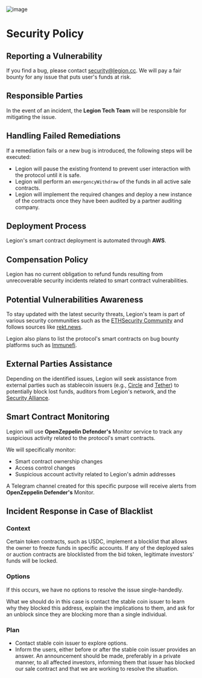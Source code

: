 ![image](https://github.com/user-attachments/assets/167f704f-677f-4682-afbd-f64fedd93698)

# Security Policy

## Reporting a Vulnerability

If you find a bug, please contact security@legion.cc. We will pay a fair bounty for any issue that puts user's funds at risk.

## Responsible Parties

In the event of an incident, the **Legion Tech Team** will be responsible for mitigating the issue.

## Handling Failed Remediations

If a remediation fails or a new bug is introduced, the following steps will be executed:

- Legion will pause the existing frontend to prevent user interaction with the protocol until it is safe.
- Legion will perform an `emergencyWithdraw` of the funds in all active sale contracts.
- Legion will implement the required changes and deploy a new instance of the contracts once they have been audited by a partner auditing company.

## Deployment Process

Legion's smart contract deployment is automated through **AWS**.

## Compensation Policy

Legion has no current obligation to refund funds resulting from unrecoverable security incidents related to smart contract vulnerabilities.

## Potential Vulnerabilities Awareness

To stay updated with the latest security threats, Legion's team is part of various security communities such as the [ETHSecurity Community](https://t.me/ETHSecurity) and follows sources like [rekt.news](https://rekt.news).

Legion also plans to list the protocol's smart contracts on bug bounty platforms such as [Immunefi](https://immunefi.com).

## External Parties Assistance

Depending on the identified issues, Legion will seek assistance from external parties such as stablecoin issuers (e.g., [Circle](https://www.circle.com/en/) and [Tether](https://tether.to/en/)) to potentially block lost funds, auditors from Legion's network, and the [Security Alliance](https://securityalliance.org/).

## Smart Contract Monitoring

Legion will use **OpenZeppelin Defender's** Monitor service to track any suspicious activity related to the protocol's smart contracts.

We will specifically monitor:

- Smart contract ownership changes
- Access control changes
- Suspicious account activity related to Legion's admin addresses

A Telegram channel created for this specific purpose will receive alerts from **OpenZeppelin Defender's** Monitor.

## Incident Response in Case of Blacklist

### Context

Certain token contracts, such as USDC, implement a blocklist that allows the owner to freeze funds in specific accounts. If any of the deployed sales or auction contracts are blocklisted from the bid token, legitimate investors' funds will be locked.

### Options

If this occurs, we have no options to resolve the issue single-handedly.

What we should do in this case is contact the stable coin issuer to learn why they blocked this address, explain the implications to them, and ask for an unblock since they are blocking more than a single individual.

### Plan

- Contact stable coin issuer to explore options.
- Inform the users, either before or after the stable coin issuer provides an answer. An announcement should be made, preferably in a private manner, to all affected investors, informing them that issuer has blocked our sale contract and that we are working to resolve the situation.
